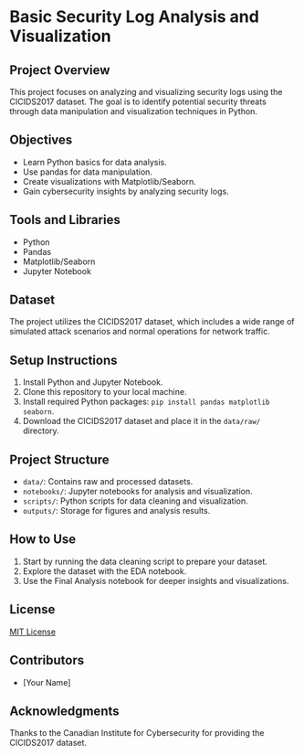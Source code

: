 # Basic Security Log Analysis and Visualization

## Project Overview
This project focuses on analyzing and visualizing security logs using the CICIDS2017 dataset. The goal is to identify potential security threats through data manipulation and visualization techniques in Python.

## Objectives
- Learn Python basics for data analysis.
- Use pandas for data manipulation.
- Create visualizations with Matplotlib/Seaborn.
- Gain cybersecurity insights by analyzing security logs.

## Tools and Libraries
- Python
- Pandas
- Matplotlib/Seaborn
- Jupyter Notebook

## Dataset
The project utilizes the CICIDS2017 dataset, which includes a wide range of simulated attack scenarios and normal operations for network traffic.

## Setup Instructions
1. Install Python and Jupyter Notebook.
2. Clone this repository to your local machine.
3. Install required Python packages: `pip install pandas matplotlib seaborn`.
4. Download the CICIDS2017 dataset and place it in the `data/raw/` directory.

## Project Structure
- `data/`: Contains raw and processed datasets.
- `notebooks/`: Jupyter notebooks for analysis and visualization.
- `scripts/`: Python scripts for data cleaning and visualization.
- `outputs/`: Storage for figures and analysis results.

## How to Use
1. Start by running the data cleaning script to prepare your dataset.
2. Explore the dataset with the EDA notebook.
3. Use the Final Analysis notebook for deeper insights and visualizations.

## License
[MIT License](LICENSE)

## Contributors
- [Your Name]

## Acknowledgments
Thanks to the Canadian Institute for Cybersecurity for providing the CICIDS2017 dataset.
